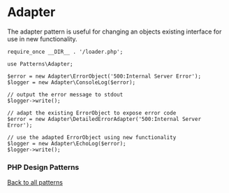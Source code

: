 # Adapter

The adapter pattern is useful for changing an objects existing interface for
use in new functionality.

```
require_once __DIR__ . '/loader.php';

use Patterns\Adapter;

$error = new Adapter\ErrorObject('500:Internal Server Error');
$logger = new Adapter\ConsoleLog($error);

// output the error message to stdout
$logger->write();

// adapt the existing ErrorObject to expose error code
$error = new Adapter\DetailedErrorAdapter('500:Internal Server Error');

// use the adapted ErrorObject using new functionality
$logger = new Adapter\EchoLog($error);
$logger->write();
```

### PHP Design Patterns
[Back to all patterns](https://github.com/kevbradwick/php-design-patterns)